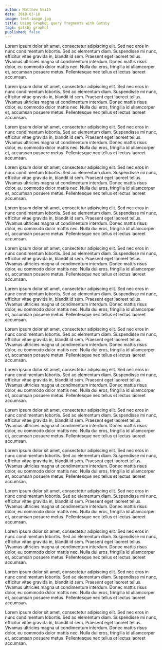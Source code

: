 ```yaml
---
author: Matthew Smith
date: 2018-03-18
image: test-image.jpg
title: Using GraphQL query fragments with Gatsby
tags: gatsby graphql
published: false
---
```


Lorem ipsum dolor sit amet, consectetur adipiscing elit. Sed nec eros in
nunc condimentum lobortis. Sed ac elementum diam. Suspendisse mi nunc,
efficitur vitae gravida in, blandit id sem. Praesent eget laoreet tellus.
Vivamus ultricies magna ut condimentum interdum. Donec mattis risus dolor,
eu commodo dolor mattis nec. Nulla dui eros, fringilla id ullamcorper et,
accumsan posuere metus. Pellentesque nec tellus et lectus laoreet accumsan.

Lorem ipsum dolor sit amet, consectetur adipiscing elit. Sed nec eros in
nunc condimentum lobortis. Sed ac elementum diam. Suspendisse mi nunc,
efficitur vitae gravida in, blandit id sem. Praesent eget laoreet tellus.
Vivamus ultricies magna ut condimentum interdum. Donec mattis risus dolor,
eu commodo dolor mattis nec. Nulla dui eros, fringilla id ullamcorper et,
accumsan posuere metus. Pellentesque nec tellus et lectus laoreet accumsan.

Lorem ipsum dolor sit amet, consectetur adipiscing elit. Sed nec eros in
nunc condimentum lobortis. Sed ac elementum diam. Suspendisse mi nunc,
efficitur vitae gravida in, blandit id sem. Praesent eget laoreet tellus.
Vivamus ultricies magna ut condimentum interdum. Donec mattis risus dolor,
eu commodo dolor mattis nec. Nulla dui eros, fringilla id ullamcorper et,
accumsan posuere metus. Pellentesque nec tellus et lectus laoreet accumsan.

Lorem ipsum dolor sit amet, consectetur adipiscing elit. Sed nec eros in
nunc condimentum lobortis. Sed ac elementum diam. Suspendisse mi nunc,
efficitur vitae gravida in, blandit id sem. Praesent eget laoreet tellus.
Vivamus ultricies magna ut condimentum interdum. Donec mattis risus dolor,
eu commodo dolor mattis nec. Nulla dui eros, fringilla id ullamcorper et,
accumsan posuere metus. Pellentesque nec tellus et lectus laoreet accumsan.

Lorem ipsum dolor sit amet, consectetur adipiscing elit. Sed nec eros in
nunc condimentum lobortis. Sed ac elementum diam. Suspendisse mi nunc,
efficitur vitae gravida in, blandit id sem. Praesent eget laoreet tellus.
Vivamus ultricies magna ut condimentum interdum. Donec mattis risus dolor,
eu commodo dolor mattis nec. Nulla dui eros, fringilla id ullamcorper et,
accumsan posuere metus. Pellentesque nec tellus et lectus laoreet accumsan.

Lorem ipsum dolor sit amet, consectetur adipiscing elit. Sed nec eros in
nunc condimentum lobortis. Sed ac elementum diam. Suspendisse mi nunc,
efficitur vitae gravida in, blandit id sem. Praesent eget laoreet tellus.
Vivamus ultricies magna ut condimentum interdum. Donec mattis risus dolor,
eu commodo dolor mattis nec. Nulla dui eros, fringilla id ullamcorper et,
accumsan posuere metus. Pellentesque nec tellus et lectus laoreet accumsan.

Lorem ipsum dolor sit amet, consectetur adipiscing elit. Sed nec eros in
nunc condimentum lobortis. Sed ac elementum diam. Suspendisse mi nunc,
efficitur vitae gravida in, blandit id sem. Praesent eget laoreet tellus.
Vivamus ultricies magna ut condimentum interdum. Donec mattis risus dolor,
eu commodo dolor mattis nec. Nulla dui eros, fringilla id ullamcorper et,
accumsan posuere metus. Pellentesque nec tellus et lectus laoreet accumsan.

Lorem ipsum dolor sit amet, consectetur adipiscing elit. Sed nec eros in
nunc condimentum lobortis. Sed ac elementum diam. Suspendisse mi nunc,
efficitur vitae gravida in, blandit id sem. Praesent eget laoreet tellus.
Vivamus ultricies magna ut condimentum interdum. Donec mattis risus dolor,
eu commodo dolor mattis nec. Nulla dui eros, fringilla id ullamcorper et,
accumsan posuere metus. Pellentesque nec tellus et lectus laoreet accumsan.

Lorem ipsum dolor sit amet, consectetur adipiscing elit. Sed nec eros in
nunc condimentum lobortis. Sed ac elementum diam. Suspendisse mi nunc,
efficitur vitae gravida in, blandit id sem. Praesent eget laoreet tellus.
Vivamus ultricies magna ut condimentum interdum. Donec mattis risus dolor,
eu commodo dolor mattis nec. Nulla dui eros, fringilla id ullamcorper et,
accumsan posuere metus. Pellentesque nec tellus et lectus laoreet accumsan.

Lorem ipsum dolor sit amet, consectetur adipiscing elit. Sed nec eros in
nunc condimentum lobortis. Sed ac elementum diam. Suspendisse mi nunc,
efficitur vitae gravida in, blandit id sem. Praesent eget laoreet tellus.
Vivamus ultricies magna ut condimentum interdum. Donec mattis risus dolor,
eu commodo dolor mattis nec. Nulla dui eros, fringilla id ullamcorper et,
accumsan posuere metus. Pellentesque nec tellus et lectus laoreet accumsan.

Lorem ipsum dolor sit amet, consectetur adipiscing elit. Sed nec eros in
nunc condimentum lobortis. Sed ac elementum diam. Suspendisse mi nunc,
efficitur vitae gravida in, blandit id sem. Praesent eget laoreet tellus.
Vivamus ultricies magna ut condimentum interdum. Donec mattis risus dolor,
eu commodo dolor mattis nec. Nulla dui eros, fringilla id ullamcorper et,
accumsan posuere metus. Pellentesque nec tellus et lectus laoreet accumsan.

Lorem ipsum dolor sit amet, consectetur adipiscing elit. Sed nec eros in
nunc condimentum lobortis. Sed ac elementum diam. Suspendisse mi nunc,
efficitur vitae gravida in, blandit id sem. Praesent eget laoreet tellus.
Vivamus ultricies magna ut condimentum interdum. Donec mattis risus dolor,
eu commodo dolor mattis nec. Nulla dui eros, fringilla id ullamcorper et,
accumsan posuere metus. Pellentesque nec tellus et lectus laoreet accumsan.

Lorem ipsum dolor sit amet, consectetur adipiscing elit. Sed nec eros in
nunc condimentum lobortis. Sed ac elementum diam. Suspendisse mi nunc,
efficitur vitae gravida in, blandit id sem. Praesent eget laoreet tellus.
Vivamus ultricies magna ut condimentum interdum. Donec mattis risus dolor,
eu commodo dolor mattis nec. Nulla dui eros, fringilla id ullamcorper et,
accumsan posuere metus. Pellentesque nec tellus et lectus laoreet accumsan.

Lorem ipsum dolor sit amet, consectetur adipiscing elit. Sed nec eros in
nunc condimentum lobortis. Sed ac elementum diam. Suspendisse mi nunc,
efficitur vitae gravida in, blandit id sem. Praesent eget laoreet tellus.
Vivamus ultricies magna ut condimentum interdum. Donec mattis risus dolor,
eu commodo dolor mattis nec. Nulla dui eros, fringilla id ullamcorper et,
accumsan posuere metus. Pellentesque nec tellus et lectus laoreet accumsan.

Lorem ipsum dolor sit amet, consectetur adipiscing elit. Sed nec eros in
nunc condimentum lobortis. Sed ac elementum diam. Suspendisse mi nunc,
efficitur vitae gravida in, blandit id sem. Praesent eget laoreet tellus.
Vivamus ultricies magna ut condimentum interdum. Donec mattis risus dolor,
eu commodo dolor mattis nec. Nulla dui eros, fringilla id ullamcorper et,
accumsan posuere metus. Pellentesque nec tellus et lectus laoreet accumsan.
